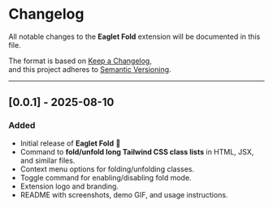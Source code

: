 # Changelog

All notable changes to the **Eaglet Fold** extension will be documented in this file.

The format is based on [Keep a Changelog](https://keepachangelog.com/en/1.0.0/),  
and this project adheres to [Semantic Versioning](https://semver.org/spec/v2.0.0.html).

---

## [0.0.1] - 2025-08-10
### Added
- Initial release of **Eaglet Fold** 🎉
- Command to **fold/unfold long Tailwind CSS class lists** in HTML, JSX, and similar files.
- Context menu options for folding/unfolding classes.
- Toggle command for enabling/disabling fold mode.
- Extension logo and branding.
- README with screenshots, demo GIF, and usage instructions.
